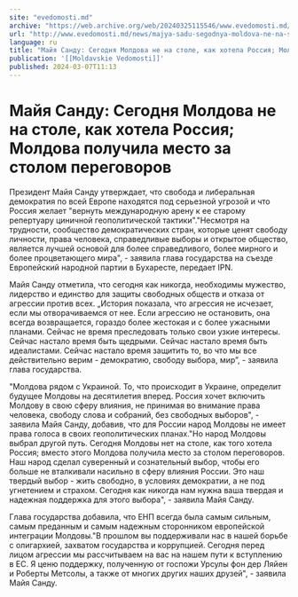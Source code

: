 ```yaml
---
site: "evedomosti.md"
archive: "https://web.archive.org/web/20240325115546/www.evedomosti.md/news/majya-sadu-segodnya-moldova-ne-na-stole-kak-hotela-rossiya-m"
url: "http://www.evedomosti.md/news/majya-sadu-segodnya-moldova-ne-na-stole-kak-hotela-rossiya-m"
language: ru
title: "Майя Санду: Сегодня Молдова не на столе, как хотела Россия; Молдова получила место за столом переговоров"
publication: '[[Moldavskie Vedomosti]]'
published: 2024-03-07T11:13
---
```


# Майя Санду: Сегодня Молдова не на столе, как хотела Россия; Молдова получила место за столом переговоров

Президент Майя Санду утверждает, что свобода и либеральная демократия по всей Европе находятся под серьезной угрозой и что Россия желает "вернуть международную арену к ее старому репертуару циничной геополитической тактики"."Несмотря на трудности, сообщество демократических стран, которые ценят свободу личности, права человека, справедливые выборы и открытое общество, является лучшей основой для более справедливого, более мирного и более процветающего мира", - заявила глава государства на съезде Европейский народной партии в Бухаресте, передает IPN.

Майя Санду отметила, что сегодня как никогда, необходимы мужество, лидерство и единство для защиты свободных обществ и отказа от агрессии против всех. „История показала, что агрессия не исчезает, если мы отворачиваемся от нее. Если агрессию не остановить, она всегда возвращается, гораздо более жестокая и с более ужасными планами. Сейчас не время преследовать только свои узкие интересы. Сейчас настало время быть щедрыми. Сейчас настало время быть идеалистами. Сейчас настало время защитить то, во что мы все действительно верим - демократию, свободу выбора, мир”, - заявила глава государства.

"Молдова рядом с Украиной. То, что происходит в Украине, определит будущее Молдовы на десятилетия вперед. Россия хочет включить Молдову в свою сферу влияния, не принимая во внимание права человека, свободу слова и собраний, без свободных выборов", - заявила Майя Санду, добавив, что для России народ Молдовы не имеет права голоса в своих геополитических планах."Но народ Молдовы выбрал другой путь. Сегодня Молдовы нет на столе, как того хотела Россия; вместо этого Молдова получила место за столом переговоров. Наш народ сделал суверенный и сознательный выбор, чтобы его больше не вталкивали насильно в сферу влияния России. Это наш твердый выбор - жить свободно, в условиях демократии, а не под угнетением и страхом. Сегодня как никогда нам нужна ваша твердая и надежная поддержка для этого выбора", - заявила Майя Санду.

Глава государства добавила, что ЕНП всегда была самым сильным, самым преданным и самым надежным сторонником европейской интеграции Молдовы."В прошлом вы поддерживали нас в нашей борьбе с олигархией, захватом государства и коррупцией. Сегодня перед лицом агрессии мы рассчитываем на вас на нашем пути к вступлению в ЕС. Я ценю поддержку, полученную от госпожи Урсулы фон дер Ляйен и Роберты Метсолы, а также от многих других наших друзей", - заявила Майя Санду.